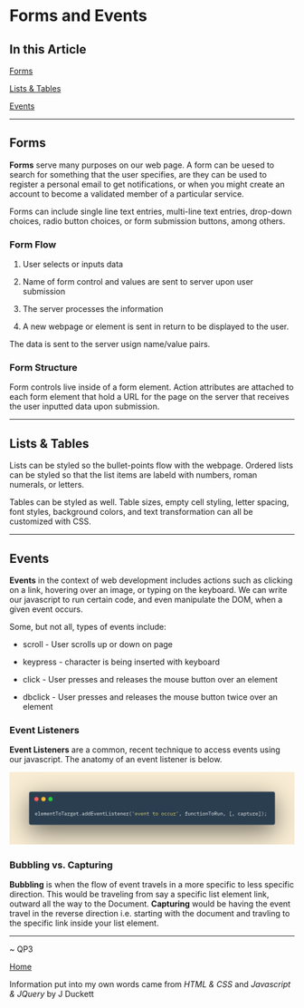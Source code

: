 # Forms and Events

## In this Article

[Forms](#topic1)

[Lists & Tables](#topic2)

[Events](#topic3)

---

<a name="topic1"></a>

## Forms

**Forms** serve many purposes on our web page.  A form can be uesed to search for something that the user specifies, are they can be used to register a personal email to get notifications, or when you might create an account to become a validated member of a particular service.

Forms can include single line text entries, multi-line text entries, drop-down choices, radio button choices, or form submission buttons, among others.

### Form Flow

1. User selects or inputs data

2. Name of form control and values are sent to server upon user submission

3. The server processes the information

4. A new webpage or element is sent in return to be displayed to the user. 

The data is sent to the server usign name/value pairs.

### Form Structure

Form controls live inside of a form element. Action attributes are attached to each form element that hold a URL for the page on the server that receives the user inputted data upon submission.

---

<a name="topic2"></a>

## Lists & Tables

Lists can be styled so the bullet-points flow with the webpage. Ordered lists can be styled so that the list items are labeld with numbers, roman numerals, or letters.

Tables can be styled as well. Table sizes, empty cell styling, letter spacing, font styles, background colors, and text transformation can all be customized with CSS. 

<a name="topic3"></a>

---

## Events

**Events** in the context of web development includes actions such as clicking on a link, hovering over an image, or typing on the keyboard.  We can write our javascript to run certain code, and even manipulate the DOM, when a given event occurs.

Some, but not all, types of events include:

* scroll - User scrolls up or down on page

* keypress - character is being inserted with keyboard

* click - User presses and releases the mouse button over an element

* dbclick - User presses and releases the mouse button twice over an element

### Event Listeners

**Event Listeners** are a common, recent technique to access events using our javascript.  The anatomy of an event listener is below.

![Event Listener](../images/eventlistener.png)

### Bubbling vs. Capturing

**Bubbling** is when the flow of event travels in a more specific to less specific direction.  This would be traveling from say a specific list element link, outward all the way to the Document.  **Capturing** would be having the event travel in the reverse direction i.e. starting with the document and travling to the specific link inside your list element.

---

~ QP3

[Home](../README.md)

Information put into my own words came from *HTML & CSS* and *Javascript & JQuery* by J Duckett

